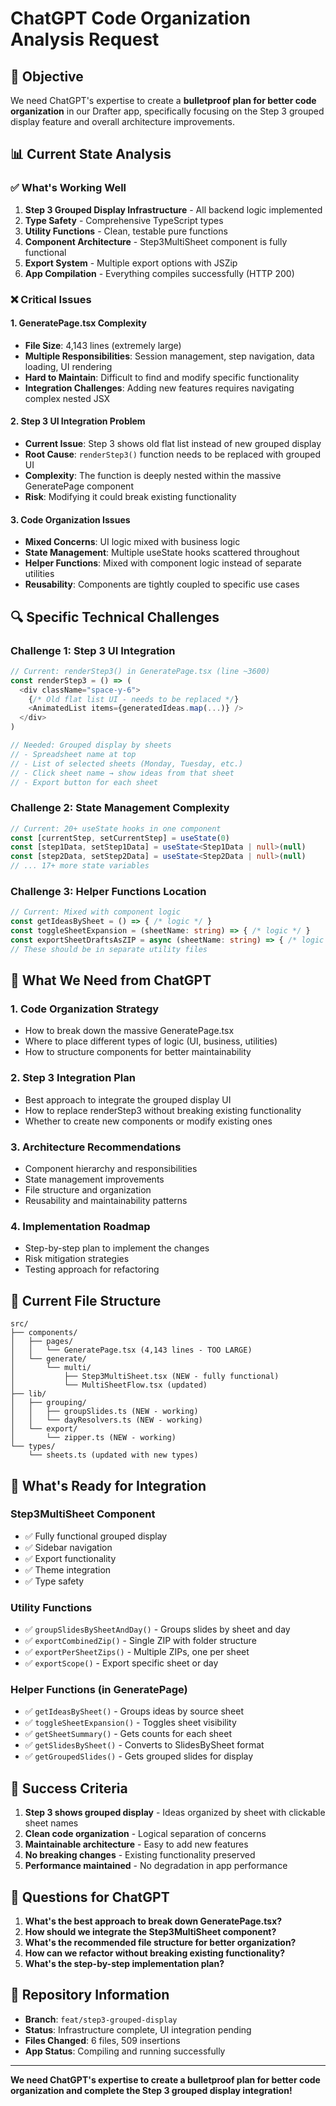# ChatGPT Code Organization Analysis Request

## 🎯 **Objective**
We need ChatGPT's expertise to create a **bulletproof plan for better code organization** in our Drafter app, specifically focusing on the Step 3 grouped display feature and overall architecture improvements.

## 📊 **Current State Analysis**

### ✅ **What's Working Well**
1. **Step 3 Grouped Display Infrastructure** - All backend logic implemented
2. **Type Safety** - Comprehensive TypeScript types
3. **Utility Functions** - Clean, testable pure functions
4. **Component Architecture** - Step3MultiSheet component is fully functional
5. **Export System** - Multiple export options with JSZip
6. **App Compilation** - Everything compiles successfully (HTTP 200)

### ❌ **Critical Issues**

#### 1. **GeneratePage.tsx Complexity**
- **File Size**: 4,143 lines (extremely large)
- **Multiple Responsibilities**: Session management, step navigation, data loading, UI rendering
- **Hard to Maintain**: Difficult to find and modify specific functionality
- **Integration Challenges**: Adding new features requires navigating complex nested JSX

#### 2. **Step 3 UI Integration Problem**
- **Current Issue**: Step 3 shows old flat list instead of new grouped display
- **Root Cause**: `renderStep3()` function needs to be replaced with grouped UI
- **Complexity**: The function is deeply nested within the massive GeneratePage component
- **Risk**: Modifying it could break existing functionality

#### 3. **Code Organization Issues**
- **Mixed Concerns**: UI logic mixed with business logic
- **State Management**: Multiple useState hooks scattered throughout
- **Helper Functions**: Mixed with component logic instead of separate utilities
- **Reusability**: Components are tightly coupled to specific use cases

## 🔍 **Specific Technical Challenges**

### Challenge 1: Step 3 UI Integration
```typescript
// Current: renderStep3() in GeneratePage.tsx (line ~3600)
const renderStep3 = () => (
  <div className="space-y-6">
    {/* Old flat list UI - needs to be replaced */}
    <AnimatedList items={generatedIdeas.map(...)} />
  </div>
)

// Needed: Grouped display by sheets
// - Spreadsheet name at top
// - List of selected sheets (Monday, Tuesday, etc.)
// - Click sheet name → show ideas from that sheet
// - Export button for each sheet
```

### Challenge 2: State Management Complexity
```typescript
// Current: 20+ useState hooks in one component
const [currentStep, setCurrentStep] = useState(0)
const [step1Data, setStep1Data] = useState<Step1Data | null>(null)
const [step2Data, setStep2Data] = useState<Step2Data | null>(null)
// ... 17+ more state variables
```

### Challenge 3: Helper Functions Location
```typescript
// Current: Mixed with component logic
const getIdeasBySheet = () => { /* logic */ }
const toggleSheetExpansion = (sheetName: string) => { /* logic */ }
const exportSheetDraftsAsZIP = async (sheetName: string) => { /* logic */ }
// These should be in separate utility files
```

## 🎯 **What We Need from ChatGPT**

### 1. **Code Organization Strategy**
- How to break down the massive GeneratePage.tsx
- Where to place different types of logic (UI, business, utilities)
- How to structure components for better maintainability

### 2. **Step 3 Integration Plan**
- Best approach to integrate the grouped display UI
- How to replace renderStep3 without breaking existing functionality
- Whether to create new components or modify existing ones

### 3. **Architecture Recommendations**
- Component hierarchy and responsibilities
- State management improvements
- File structure and organization
- Reusability and maintainability patterns

### 4. **Implementation Roadmap**
- Step-by-step plan to implement the changes
- Risk mitigation strategies
- Testing approach for refactoring

## 📁 **Current File Structure**
```
src/
├── components/
│   ├── pages/
│   │   └── GeneratePage.tsx (4,143 lines - TOO LARGE)
│   └── generate/
│       └── multi/
│           ├── Step3MultiSheet.tsx (NEW - fully functional)
│           └── MultiSheetFlow.tsx (updated)
├── lib/
│   ├── grouping/
│   │   ├── groupSlides.ts (NEW - working)
│   │   └── dayResolvers.ts (NEW - working)
│   └── export/
│       └── zipper.ts (NEW - working)
└── types/
    └── sheets.ts (updated with new types)
```

## 🚀 **What's Ready for Integration**

### Step3MultiSheet Component
- ✅ Fully functional grouped display
- ✅ Sidebar navigation
- ✅ Export functionality
- ✅ Theme integration
- ✅ Type safety

### Utility Functions
- ✅ `groupSlidesBySheetAndDay()` - Groups slides by sheet and day
- ✅ `exportCombinedZip()` - Single ZIP with folder structure
- ✅ `exportPerSheetZips()` - Multiple ZIPs, one per sheet
- ✅ `exportScope()` - Export specific sheet or day

### Helper Functions (in GeneratePage)
- ✅ `getIdeasBySheet()` - Groups ideas by source sheet
- ✅ `toggleSheetExpansion()` - Toggles sheet visibility
- ✅ `getSheetSummary()` - Gets counts for each sheet
- ✅ `getSlidesBySheet()` - Converts to SlidesBySheet format
- ✅ `getGroupedSlides()` - Gets grouped slides for display

## 🎯 **Success Criteria**

1. **Step 3 shows grouped display** - Ideas organized by sheet with clickable sheet names
2. **Clean code organization** - Logical separation of concerns
3. **Maintainable architecture** - Easy to add new features
4. **No breaking changes** - Existing functionality preserved
5. **Performance maintained** - No degradation in app performance

## 📝 **Questions for ChatGPT**

1. **What's the best approach to break down GeneratePage.tsx?**
2. **How should we integrate the Step3MultiSheet component?**
3. **What's the recommended file structure for better organization?**
4. **How can we refactor without breaking existing functionality?**
5. **What's the step-by-step implementation plan?**

## 🔗 **Repository Information**
- **Branch**: `feat/step3-grouped-display`
- **Status**: Infrastructure complete, UI integration pending
- **Files Changed**: 6 files, 509 insertions
- **App Status**: Compiling and running successfully

---

**We need ChatGPT's expertise to create a bulletproof plan for better code organization and complete the Step 3 grouped display integration!**
